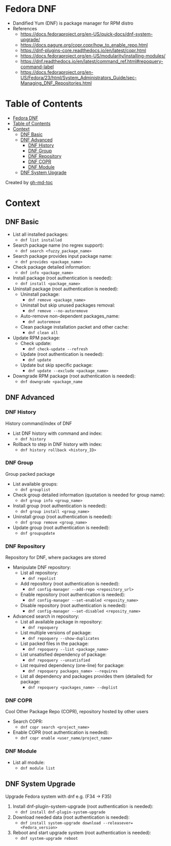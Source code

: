 # Fedora DNF
- Dandified Yum (DNF) is package manager for RPM distro
- References
    - https://docs.fedoraproject.org/en-US/quick-docs/dnf-system-upgrade/
    - https://docs.pagure.org/copr.copr/how_to_enable_repo.html
    - https://dnf-plugins-core.readthedocs.io/en/latest/copr.html
    - https://docs.fedoraproject.org/en-US/modularity/installing-modules/
    - https://dnf.readthedocs.io/en/latest/command_ref.html#repoquery-command-label
    - https://docs.fedoraproject.org/en-US/Fedora/23/html/System_Administrators_Guide/sec-Managing_DNF_Repositories.html

Table of Contents
=================

* [Fedora DNF](#fedora-dnf)
* [Table of Contents](#table-of-contents)
* [Context](#context)
   * [DNF Basic](#dnf-basic)
   * [DNF Advanced](#dnf-advanced)
      * [DNF History](#dnf-history)
      * [DNF Group](#dnf-group)
      * [DNF Repository](#dnf-repository)
      * [DNF COPR](#dnf-copr)
      * [DNF Module](#dnf-module)
   * [DNF System Upgrade](#dnf-system-upgrade)

Created by [gh-md-toc](https://github.com/ekalinin/github-markdown-toc)

# Context

## DNF Basic
- List all installed packages:
    - `dnf list installed`
- Search package name (no regrex support):
    - `dnf search <fuzzy_package_name>`
- Search package provides input package name:
    - `dnf provides <package_name>`
- Check package detailed information:
    - `dnf info <package_name>`
- Install package (root authentication is needed):
    - `dnf install <package_name>`
- Uninstall package (root authentication is needed):
    - Uninstall package:
        - `dnf remove <package_name>`
    - Uninstall but skip unused packages removal:
        - `dnf remove --no-autoremove`
    - Auto-remove non-dependent packages_name:
        - `dnf autoremove`
    - Clean package installation packet and other cache:
        - `dnf clean all`
- Update RPM package:
    - Check update:
        - `dnf check-update --refresh`
    - Update (root authentication is needed):
        - `dnf update`
    - Update but skip specific package:
        - `dnf update --exclude <package_name>`
- Downgrade RPM package (root authentication is needed):
    - `dnf downgrade <package_name`

## DNF Advanced

### DNF History
History command/index of DNF

- List DNF history with command and index:
    - `dnf history`
- Rollback to step in DNF history with index:
    - `dnf history rollback <history_ID>`

### DNF Group
Group packed package

- List available groups:
    - `dnf grouplist`
- Check group detailed information (quotation is needed for group name):
    - `dnf group info <group_name>`
- Install group (root authentication is needed):
    - `dnf group install <group_name>`
- Uninstall group (root authentication is needed):
    - `dnf group remove <group_name>`
- Update group (root authentication is needed):
    - `dnf groupupdate`

### DNF Repository
Repository for DNF, where packages are stored

- Manipulate DNF repository:
    - List all repository:
        - `dnf repolist`
    - Add repository (root authentication is needed):
        - `dnf config-manager --add-repo <repository_url>`
    - Enable repository (root authentication is needed):
        - `dnf config-manager --set-enabled <reposity_name>`
    - Disable repository (root authentication is needed):
        - `dnf config-manager --set-disabled <reposity_name>`
- Advanced search in repository:
    - List all available package in repository:
        - `dnf repoquery`
    - List multiple versions of package:
        - `dnf repoquery --show-duplicates`
    - List packed files in the package:
        - `dnf repoquery --list <package_name>`
    - List unsatisfied dependency of package:
        - `dnf repoquery --unsatisfied`
    - List required dependency (one-line) for package:
        - `dnf repoquery packages_name> --requires`
    - List all dependency and packages provides them (detailed) for package:
        - `dnf repoquery <packages_name> --deplist`

### DNF COPR
Cool Other Package Repo (COPR), repository hosted by other users

- Search COPR:
    - `dnf copr search <project_name>`
- Enable COPR (root authentication is needed):
    - `dnf copr enable <user_name/project_name>`

### DNF Module
- List all module:
    - `dnf module list`

## DNF System Upgrade
Upgrade Fedora system with dnf e.g. (F34 -> F35)

1. Install dnf-plugin-system-upgrade (root authentication is needed):
    - `dnf install dnf-plugin-system-upgrade`
2. Download needed data (root authentication is needed):
    - `dnf install system-upgrade download --releasever=<Fedora_version>`
3. Reboot and start upgrade system (root authentication is needed):
    - `dnf system-upgrade reboot`
